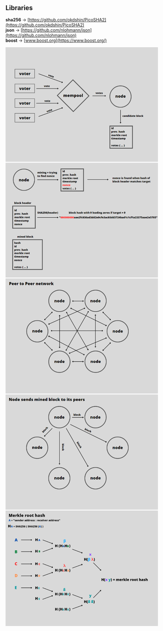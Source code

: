 ## Libraries

**sha256** → [https://github.com/okdshin/PicoSHA2](https://github.com/okdshin/PicoSHA2)   
**json** → [https://github.com/nlohmann/json](https://github.com/nlohmann/json)   
**boost** → [www.boost.org](https://www.boost.org/)   

![mempool](img/mempool.PNG)   
![mining](img/mining.PNG)   
![p2p](img/p2p.PNG)   
![sendBlock](img/sendingBlock.PNG)   
![sendBlock](img/merkleRootHash.PNG)   

